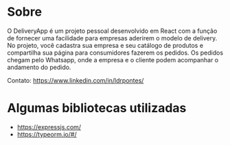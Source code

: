 # Sobre

O DeliveryApp é um projeto pessoal desenvolvido em React com a função de fornecer uma facilidade para empresas aderirem o modelo de delivery. No projeto, você cadastra sua empresa e seu catálogo de produtos e compartilha sua página para consumidores fazerem os pedidos. Os pedidos chegam pelo Whatsapp, onde a empresa e o cliente podem acompanhar o andamento do pedido.

Contato: https://www.linkedin.com/in/ldrpontes/

# Algumas bibliotecas utilizadas

* https://expressjs.com/
* https://typeorm.io/#/
